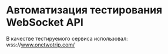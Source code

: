 # Автоматизация тестирования WebSocket API

В качестве тестируемого сервиса использовал: wss://www.onetwotrip.com/
